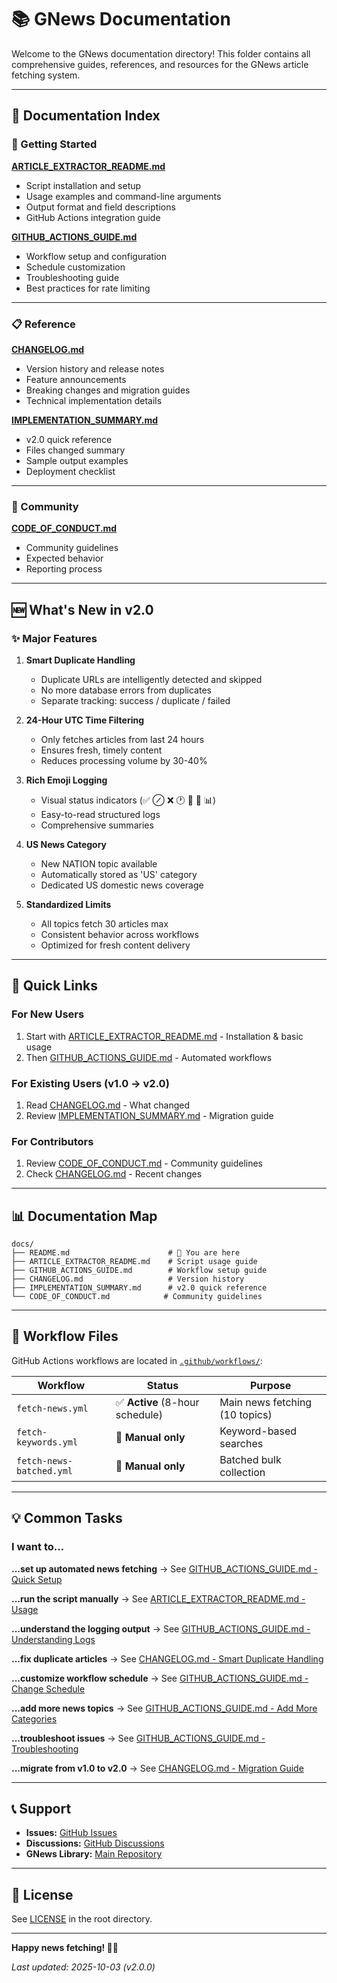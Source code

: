 # 📚 GNews Documentation

Welcome to the GNews documentation directory! This folder contains all comprehensive guides, references, and resources for the GNews article fetching system.

---

## 📖 Documentation Index

### 🚀 Getting Started

**[ARTICLE_EXTRACTOR_README.md](./ARTICLE_EXTRACTOR_README.md)**
- Script installation and setup
- Usage examples and command-line arguments
- Output format and field descriptions
- GitHub Actions integration guide

**[GITHUB_ACTIONS_GUIDE.md](./GITHUB_ACTIONS_GUIDE.md)**
- Workflow setup and configuration
- Schedule customization
- Troubleshooting guide
- Best practices for rate limiting

---

### 📋 Reference

**[CHANGELOG.md](./CHANGELOG.md)**
- Version history and release notes
- Feature announcements
- Breaking changes and migration guides
- Technical implementation details

**[IMPLEMENTATION_SUMMARY.md](./IMPLEMENTATION_SUMMARY.md)**
- v2.0 quick reference
- Files changed summary
- Sample output examples
- Deployment checklist

---

### 🤝 Community

**[CODE_OF_CONDUCT.md](./CODE_OF_CONDUCT.md)**
- Community guidelines
- Expected behavior
- Reporting process

---

## 🆕 What's New in v2.0

### ✨ Major Features

1. **Smart Duplicate Handling**
   - Duplicate URLs are intelligently detected and skipped
   - No more database errors from duplicates
   - Separate tracking: success / duplicate / failed

2. **24-Hour UTC Time Filtering**
   - Only fetches articles from last 24 hours
   - Ensures fresh, timely content
   - Reduces processing volume by 30-40%

3. **Rich Emoji Logging**
   - Visual status indicators (✅ ⊘ ❌ 🕐 📰 💾 📊)
   - Easy-to-read structured logs
   - Comprehensive summaries

4. **US News Category**
   - New NATION topic available
   - Automatically stored as 'US' category
   - Dedicated US domestic news coverage

5. **Standardized Limits**
   - All topics fetch 30 articles max
   - Consistent behavior across workflows
   - Optimized for fresh content delivery

---

## 🎯 Quick Links

### For New Users
1. Start with [ARTICLE_EXTRACTOR_README.md](./ARTICLE_EXTRACTOR_README.md) - Installation & basic usage
2. Then [GITHUB_ACTIONS_GUIDE.md](./GITHUB_ACTIONS_GUIDE.md) - Automated workflows

### For Existing Users (v1.0 → v2.0)
1. Read [CHANGELOG.md](./CHANGELOG.md) - What changed
2. Review [IMPLEMENTATION_SUMMARY.md](./IMPLEMENTATION_SUMMARY.md) - Migration guide

### For Contributors
1. Review [CODE_OF_CONDUCT.md](./CODE_OF_CONDUCT.md) - Community guidelines
2. Check [CHANGELOG.md](./CHANGELOG.md) - Recent changes

---

## 📊 Documentation Map

```
docs/
├── README.md                      # 📍 You are here
├── ARTICLE_EXTRACTOR_README.md    # Script usage guide
├── GITHUB_ACTIONS_GUIDE.md        # Workflow setup guide
├── CHANGELOG.md                   # Version history
├── IMPLEMENTATION_SUMMARY.md      # v2.0 quick reference
└── CODE_OF_CONDUCT.md            # Community guidelines
```

---

## 🔧 Workflow Files

GitHub Actions workflows are located in [`.github/workflows/`](../.github/workflows/):

| Workflow | Status | Purpose |
|----------|--------|---------|
| `fetch-news.yml` | ✅ **Active** (8-hour schedule) | Main news fetching (10 topics) |
| `fetch-keywords.yml` | 🔧 **Manual only** | Keyword-based searches |
| `fetch-news-batched.yml` | 🔧 **Manual only** | Batched bulk collection |

---

## 💡 Common Tasks

### I want to...

**...set up automated news fetching**
→ See [GITHUB_ACTIONS_GUIDE.md - Quick Setup](./GITHUB_ACTIONS_GUIDE.md#quick-setup)

**...run the script manually**
→ See [ARTICLE_EXTRACTOR_README.md - Usage](./ARTICLE_EXTRACTOR_README.md#usage)

**...understand the logging output**
→ See [GITHUB_ACTIONS_GUIDE.md - Understanding Logs](./GITHUB_ACTIONS_GUIDE.md#understanding-logs-)

**...fix duplicate articles**
→ See [CHANGELOG.md - Smart Duplicate Handling](./CHANGELOG.md#-smart-duplicate-handling)

**...customize workflow schedule**
→ See [GITHUB_ACTIONS_GUIDE.md - Change Schedule](./GITHUB_ACTIONS_GUIDE.md#change-schedule)

**...add more news topics**
→ See [GITHUB_ACTIONS_GUIDE.md - Add More Categories](./GITHUB_ACTIONS_GUIDE.md#add-more-categories)

**...troubleshoot issues**
→ See [GITHUB_ACTIONS_GUIDE.md - Troubleshooting](./GITHUB_ACTIONS_GUIDE.md#troubleshooting)

**...migrate from v1.0 to v2.0**
→ See [CHANGELOG.md - Migration Guide](./CHANGELOG.md#-migration-guide)

---

## 📞 Support

- **Issues:** [GitHub Issues](https://github.com/ranahaani/GNews/issues)
- **Discussions:** [GitHub Discussions](https://github.com/ranahaani/GNews/discussions)
- **GNews Library:** [Main Repository](https://github.com/ranahaani/GNews)

---

## 📄 License

See [LICENSE](../LICENSE.txt) in the root directory.

---

**Happy news fetching! 📰🚀**

*Last updated: 2025-10-03 (v2.0.0)*
